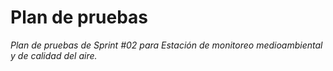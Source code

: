 # Plan de pruebas
_Plan de pruebas de Sprint #02 para Estación de monitoreo medioambiental y de calidad del aire._
